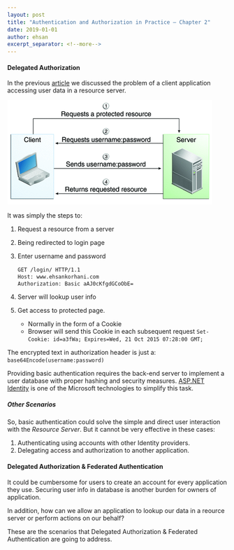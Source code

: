 ```yaml
---
layout: post
title: "Authentication and Authorization in Practice – Chapter 2"
date: 2019-01-01
author: ehsan
excerpt_separator: <!--more-->
---
```


#### Delegated Authorization
In the previous [article](https://ehsankorhani.com/blog/2018/12/15/auth-in-practice-01) we discussed the problem of a client application accessing user data in a resource server.

<img src="/assets/images/security-httpBasicAuthentication.gif" alt="Diagram of four steps in HTTP basic authentication between client and server (docs.oracle.com)" />

<!--more-->

It was simply the steps to:
1. Request a resource from a server
2. Being redirected to login page
3. Enter username and password

    ```bach
    GET /login/ HTTP/1.1
    Host: www.ehsankorhani.com
    Authorization: Basic aAJ0cKfgdGCoObE=
    ```

4. Server will lookup user info
5. Get access to protected page.
   - Normally in the form of a Cookie
   - Browser will send this Cookie in each subsequent request
   `Set-Cookie: id=a3fWa; Expires=Wed, 21 Oct 2015 07:28:00 GMT;`


The encrypted text in authorization header is just a:
`base64Encode(username:password)`

Providing basic authentication requires the back-end server to implement a user database with proper hashing and security measures.
[ASP.NET Identity](https://www.asp.net/identity) is one of the Microsoft technologies to simplify this task.


##### Other Scenarios
So, basic authentication could solve the simple and direct user interaction with the _Resource Server_.
But it cannot be very effective in these cases:
1. Authenticating using accounts with other Identity providers.
2. Delegating access and authorization to another application.

#### Delegated Authorization & Federated Authentication
It could be cumbersome for users to create an account for every application they use. Securing user info in database is another burden for owners of application.

In addition, how can we allow an application to lookup our data in a reource server or perform actions on our behalf?

These are the scenarios that Delegated Authorization & Federated Authentication are going to address.
